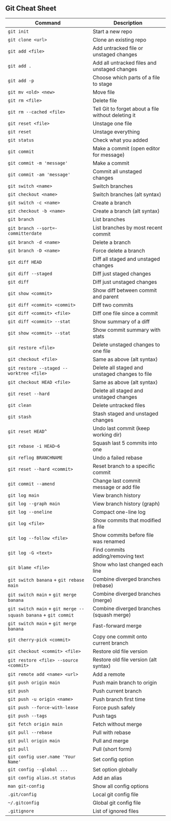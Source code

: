 ## Git Cheat Sheet

| Command                                             | Description                                         |
| --------------------------------------------------- | --------------------------------------------------- |
| `git init`                                          | Start a new repo                                    |
| `git clone <url>`                                   | Clone an existing repo                              |
| `git add <file>`                                    | Add untracked file or unstaged changes              |
| `git add .`                                         | Add all untracked files and unstaged changes        |
| `git add -p`                                        | Choose which parts of a file to stage               |
| `git mv <old> <new>`                                | Move file                                           |
| `git rm <file>`                                     | Delete file                                         |
| `git rm --cached <file>`                            | Tell Git to forget about a file without deleting it |
| `git reset <file>`                                  | Unstage one file                                    |
| `git reset`                                         | Unstage everything                                  |
| `git status`                                        | Check what you added                                |
| `git commit`                                        | Make a commit (open editor for message)             | 
| `git commit -m 'message'`                           | Make a commit                                       |
| `git commit -am 'message'`                          | Commit all unstaged changes                         |
| `git switch <name>`                                 | Switch branches                                     |
| `git checkout <name>`                               | Switch branches (alt syntax)                        |
| `git switch -c <name>`                              | Create a branch                                     |
| `git checkout -b <name>`                            | Create a branch (alt syntax)                        |
| `git branch`                                        | List branches                                       |
| `git branch --sort=-committerdate`                  | List branches by most recent commit                 |
| `git branch -d <name>`                              | Delete a branch                                     |
| `git branch -D <name>`                              | Force delete a branch                               |
| `git diff HEAD`                                     | Diff all staged and unstaged changes                |
| `git diff --staged`                                 | Diff just staged changes                            |
| `git diff`                                          | Diff just unstaged changes                          |
| `git show <commit>`                                 | Show diff between commit and parent                 |
| `git diff <commit> <commit>`                        | Diff two commits                                    |
| `git diff <commit> <file>`                          | Diff one file since a commit                        |
| `git diff <commit> --stat`                          | Show summary of a diff                              |
| `git show <commit> --stat`                          | Show commit summary with stats                      |
| `git restore <file>`                                | Delete unstaged changes to one file                 |
| `git checkout <file>`                               | Same as above (alt syntax)                          |
| `git restore --staged --worktree <file>`            | Delete all staged and unstaged changes to file      |
| `git checkout HEAD <file>`                          | Same as above (alt syntax)                          |
| `git reset --hard`                                  | Delete all staged and unstaged changes              |
| `git clean`                                         | Delete untracked files                              |
| `git stash`                                         | Stash staged and unstaged changes                   |
| `git reset HEAD^`                                   | Undo last commit (keep working dir)                 |
| `git rebase -i HEAD~6`                              | Squash last 5 commits into one                      |
| `git reflog BRANCHNAME`                             | Undo a failed rebase                                |
| `git reset --hard <commit>`                         | Reset branch to a specific commit                   |
| `git commit --amend`                                | Change last commit message or add file              |
| `git log main`                                      | View branch history                                 |
| `git log --graph main`                              | View branch history (graph)                         |
| `git log --oneline`                                 | Compact one-line log                                |
| `git log <file>`                                    | Show commits that modified a file                   |
| `git log --follow <file>`                           | Show commits before file was renamed                |
| `git log -G <text>`                                 | Find commits adding/removing text                   |
| `git blame <file>`                                  | Show who last changed each line                     |
| `git switch banana` + `git rebase main`             | Combine diverged branches (rebase)                  |
| `git switch main` + `git merge banana`              | Combine diverged branches (merge)                   |
| `git switch main` + `git merge --squash banana` + `git commit` | Combine diverged branches (squash merge) |
| `git switch main` + `git merge banana`              | Fast-forward merge                                  |
| `git cherry-pick <commit>`                          | Copy one commit onto current branch                 |
| `git checkout <commit> <file>`                      | Restore old file version                            |
| `git restore <file> --source <commit>`              | Restore old file version (alt syntax)               |
| `git remote add <name> <url>`                       | Add a remote                                        |
| `git push origin main`                              | Push main branch to origin                          |
| `git push`                                          | Push current branch                                 |
| `git push -u origin <name>`                         | Push branch first time                              |
| `git push --force-with-lease`                       | Force push safely                                   |
| `git push --tags`                                   | Push tags                                           |
| `git fetch origin main`                             | Fetch without merge                                 |
| `git pull --rebase`                                 | Pull with rebase                                    |  
| `git pull origin main`                              | Pull and merge                                      |
| `git pull`                                          | Pull (short form)                                   |
| `git config user.name 'Your Name'`                  | Set config option                                   |
| `git config --global ...`                           | Set option globally                                 |
| `git config alias.st status`                        | Add an alias                                        |
| `man git-config`                                    | Show all config options                             |
| `.git/config`                                       | Local git config file                               |
| `~/.gitconfig`                                      | Global git config file                              |
| `.gitignore`                                        | List of ignored files                               |

